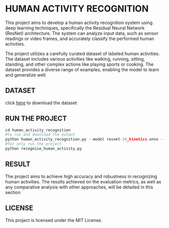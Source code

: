 # HUMAN ACTIVITY RECOGNITION 
This project aims to develop a human activity recognition system using deep learning techniques, specifically the Residual Neural Network (ResNet) architecture. The system can analyze input data, such as sensor readings or video frames, and accurately classify the performed human activities.


The project utilizes a carefully curated dataset of labeled human activities. The dataset includes various activities like walking, running, sitting, standing, and other complex actions like playing sports or cooking. The dataset provides a diverse range of examples, enabling the model to learn and generalize well.

## DATASET

click [here](https://drive.google.com/drive/folders/1RE--P5n8SsHN4tHcnUwKj6iXv7BqtFLv?usp=drive_link) to download the dataset

## RUN THE PROJECT
```python
cd human_activity_recognition
#to run and download the output
python human_activity_recognition.py --model resnet-34_kinetics.onnx --classes action_recognition_kinetics.txt --input videos/example_activities.mp4 --gpu 1 --output output.mp4
#for only run the project
python recognise_human_activity.py
```

## RESULT

The project aims to achieve high accuracy and robustness in recognizing human activities. The results achieved on the evaluation metrics, as well as any comparative analysis with other approaches, will be detailed in this section

## LICENSE

This project is licensed under the MIT License.
